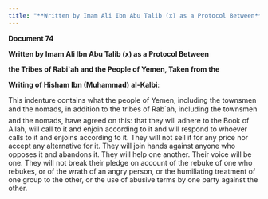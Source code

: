 ```yaml
---
title: "**Written by Imam Ali Ibn Abu Talib (x) as a Protocol Between**" 
---
```

**Document 74**

**Written by Imam Ali Ibn Abu Talib \(x\) as a Protocol Between**

**the Tribes of Rabi\`ah and the People of Yemen, Taken from the**

**Writing of Hisham Ibn \(Muhammad\) al\-Kalbi**:

<a id="page851"></a>This indenture contains what the people of Yemen, including the townsmen and the nomads, in addition to the tribes of Rab\`ah, including the townsmen and the nomads, have agreed on this: that they will adhere to the Book of Allah, will call to it and enjoin according to it and will respond to whoever calls to it and enjoins according to it\. They will not sell it for any price nor accept any alternative for it\. They will join hands against anyone who opposes it and abandons it\. They will help one another\. Their voice will be one\. They will not break their pledge on account of the rebuke of one who rebukes, or of the wrath of an angry person, or the humiliating treatment of one group to the other, or the use of abusive terms by one party against the other\.


